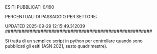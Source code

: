 ESITI PUBBLICATI 0/190 

PERCENTUALI DI PASSAGGIO PER SETTORE:

UPDATED 2025-09-29 12:15:49.312039
###################################################### 

Si tratta di un semplice script in python per controllare quando sono pubblicati gli esiti (ASN 2021, sesto quadrimestre).

